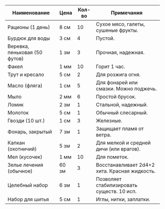 
| Наименование                  | Цена  | Кол-во | Примечания                                    |
| ----------------------------- | ----- | ------ | --------------------------------------------- |
| Рационы (1 день)              | 8 см  | 10     | Сухое мясо, галеты, сушеные фрукты.           |
| Бурдюк для воды               | 3 см  | 4      | Пустой.                                       |
| Веревка, пеньковая (50 футов) | 1 зм  | 3      | Прочная, надежная.                            |
| Факел                         | 1 мм  | 10     | Горит 1 час.                                  |
| Трут и кресало                | 5 см  | 2      | Для розжига огня.                             |
| Масло (фляга)                 | 1 см  | 5      | Для фонарей или смазки. Можно поджечь.        |
| Мыло                          | 2 мм  | 6      | Простой брусок.                               |
| Ломик                         | 2 зм  | 1      | Стальной, надежный.                           |
| Молоток                       | 5 см  | 1      | Обычный слесарный.                            |
| Гвозди (10 шт.)               | 1 см  | 3      | Железные.                                     |
| Фонарь, закрытый              | 7 зм  | 1      | Защищает пламя от ветра.                      |
| Капкан (охотничий)            | 5 зм  | 2      | Для мелкой и средней дичи (или врагов).       |
| Мел (кусочек)                 | 1 мм  | 10     | Для пометок.                                  |
| Зелье лечения (обычное)       | 60 зм | 3      | Восстанавливает 2d4+2 хита. Красная жидкость. |
| Целебный набор                | 6 зм  | 1      | Позволяет стабилизировать существ. 10 исп.    |
| Набор для шитья               | 5 см  | 1      | Иглы, нитки, заплатки.                        |
